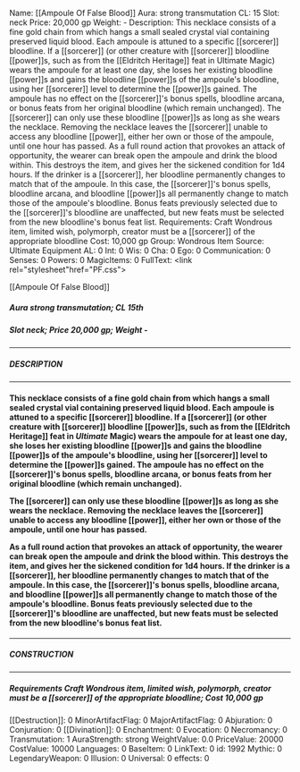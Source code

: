 Name: [[Ampoule Of False Blood]]
Aura: strong transmutation
CL: 15
Slot: neck
Price: 20,000 gp
Weight: -
Description: This necklace consists of a fine gold chain from which hangs a small sealed crystal vial containing preserved liquid blood. Each ampoule is attuned to a specific [[sorcerer]] bloodline. If a [[sorcerer]] (or other creature with [[sorcerer]] bloodline [[power]]s, such as from the [[Eldritch Heritage]] feat in Ultimate Magic) wears the ampoule for at least one day, she loses her existing bloodline [[power]]s and gains the bloodline [[power]]s of the ampoule's bloodline, using her [[sorcerer]] level to determine the [[power]]s gained. The ampoule has no effect on the [[sorcerer]]'s bonus spells, bloodline arcana, or bonus feats from her original bloodline (which remain unchanged). The [[sorcerer]] can only use these bloodline [[power]]s as long as she wears the necklace. Removing the necklace leaves the [[sorcerer]] unable to access any bloodline [[power]], either her own or those of the ampoule, until one hour has passed. As a full round action that provokes an attack of opportunity, the wearer can break open the ampoule and drink the blood within. This destroys the item, and gives her the sickened condition for 1d4 hours. If the drinker is a [[sorcerer]], her bloodline permanently changes to match that of the ampoule. In this case, the [[sorcerer]]'s bonus spells, bloodline arcana, and bloodline [[power]]s all permanently change to match those of the ampoule's bloodline. Bonus feats previously selected due to the [[sorcerer]]'s bloodline are unaffected, but new feats must be selected from the new bloodline's bonus feat list.
Requirements: Craft Wondrous item, limited wish, polymorph, creator must be a [[sorcerer]] of the appropriate bloodline
Cost: 10,000 gp
Group: Wondrous Item
Source: Ultimate Equipment
AL: 0
Int: 0
Wis: 0
Cha: 0
Ego: 0
Communication: 0
Senses: 0
Powers: 0
MagicItems: 0
FullText: <link rel="stylesheet"href="PF.css"><div class="heading"><p class="alignleft">[[Ampoule Of False Blood]]</p><div style="clear: both;"></div></div><div><h5><b>Aura </b>strong transmutation; <b>CL </b>15th</h5><h5><b>Slot </b>neck; <b>Price </b>20,000 gp; <b>Weight </b>-</h5></div><hr/><div><h5><b>DESCRIPTION</b></h5></div><hr/><div><h4><p>This necklace consists of a fine gold chain from which hangs a small sealed crystal vial containing preserved liquid blood. Each ampoule is attuned to a specific [[sorcerer]] bloodline. If a [[sorcerer]] (or other creature with [[sorcerer]] bloodline [[power]]s, such as from the [[Eldritch Heritage]] feat in <i>Ultimate</i> Magic) wears the ampoule for at least one day, she loses her existing bloodline [[power]]s and gains the bloodline [[power]]s of the ampoule's bloodline, using her [[sorcerer]] level to determine the [[power]]s gained. The ampoule has no effect on the [[sorcerer]]'s bonus spells, bloodline arcana, or bonus feats from her original bloodline (which remain unchanged). </p><p>The [[sorcerer]] can only use these bloodline [[power]]s as long as she wears the necklace. Removing the necklace leaves the [[sorcerer]] unable to access any bloodline [[power]], either her own or those of the ampoule, until one hour has passed. </p><p>As a full round action that provokes an attack of opportunity, the wearer can break open the ampoule and drink the blood within. This destroys the item, and gives her the sickened condition for 1d4 hours. If the drinker is a [[sorcerer]], her bloodline permanently changes to match that of the ampoule. In this case, the [[sorcerer]]'s bonus spells, bloodline arcana, and bloodline [[power]]s all permanently change to match those of the ampoule's bloodline. Bonus feats previously selected due to the [[sorcerer]]'s bloodline are unaffected, but new feats must be selected from the new bloodline's bonus feat list.</p></h4></div><hr/><div><h5><b>CONSTRUCTION</b></h5></div><hr/><div><h5><b>Requirements </b>Craft Wondrous item, <i>limited wish</i>, <i>polymorph</i>, creator must be a [[sorcerer]] of the appropriate bloodline; <b>Cost </b>10,000 gp</h5></div>
[[Destruction]]: 0
MinorArtifactFlag: 0
MajorArtifactFlag: 0
Abjuration: 0
Conjuration: 0
[[Divination]]: 0
Enchantment: 0
Evocation: 0
Necromancy: 0
Transmutation: 1
AuraStrength: strong
WeightValue: 0.0
PriceValue: 20000
CostValue: 10000
Languages: 0
BaseItem: 0
LinkText: 0
id: 1992
Mythic: 0
LegendaryWeapon: 0
Illusion: 0
Universal: 0
effects: 0
